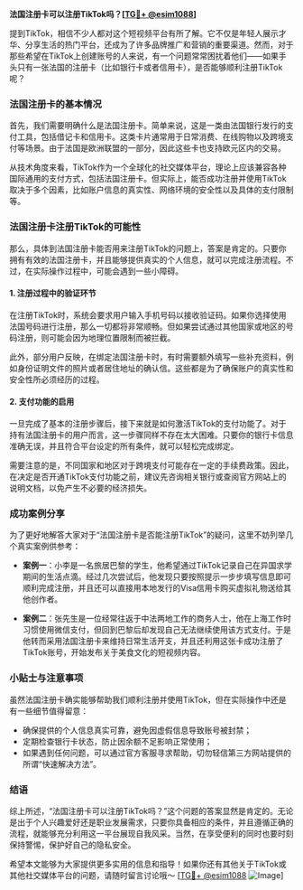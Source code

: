 **法国注册卡可以注册TikTok吗？[[TG💪+ @esim1088](https://t.me/s/esim1088)]**

提到TikTok，相信不少人都对这个短视频平台有所了解。它不仅是年轻人展示才华、分享生活的热门平台，还成为了许多品牌推广和营销的重要渠道。然而，对于那些希望在TikTok上创建账号的人来说，有一个问题常常困扰着他们——如果手头只有一张法国的注册卡（比如银行卡或者信用卡），是否能够顺利注册TikTok呢？

### 法国注册卡的基本情况

首先，我们需要明确什么是法国注册卡。简单来说，这是一类由法国银行发行的支付工具，包括借记卡和信用卡。这类卡片通常用于日常消费、在线购物以及跨境支付等场景。由于法国是欧洲联盟的一部分，因此这些卡也支持欧元区内的交易。

从技术角度来看，TikTok作为一个全球化的社交媒体平台，理论上应该兼容各种国际通用的支付方式，包括法国注册卡。但实际上，能否成功注册并使用TikTok取决于多个因素，比如账户信息的真实性、网络环境的安全性以及具体的支付限制等。

### 法国注册卡注册TikTok的可能性

那么，具体到法国注册卡能否用来注册TikTok的问题上，答案是肯定的。只要你拥有有效的法国注册卡，并且能够提供真实的个人信息，就可以完成注册流程。不过，在实际操作过程中，可能会遇到一些小障碍。

#### 1. 注册过程中的验证环节

在注册TikTok时，系统会要求用户输入手机号码以接收验证码。如果你选择使用法国号码进行注册，那么一切都将非常顺畅。但如果尝试通过其他国家或地区的号码注册，则可能会因为地理位置限制而被拦截。

此外，部分用户反映，在绑定法国注册卡时，有时需要额外填写一些补充资料，例如身份证明文件的照片或者居住地址的确认信。这些都是为了确保账户的真实性和安全性所必须经历的过程。

#### 2. 支付功能的启用

一旦完成了基本的注册步骤后，接下来就是如何激活TikTok的支付功能了。对于持有法国注册卡的用户而言，这一步骤同样不存在太大困难。只要你的银行卡信息准确无误，并且符合平台设定的所有条件，就可以轻松完成绑定。

需要注意的是，不同国家和地区对于跨境支付可能存在一定的手续费政策。因此，在决定是否开通TikTok支付功能之前，建议先咨询相关银行或查阅官方网站上的说明文档，以免产生不必要的经济损失。

### 成功案例分享

为了更好地解答大家对于“法国注册卡是否能注册TikTok”的疑问，这里不妨列举几个真实案例供参考：

- **案例一**：小李是一名旅居巴黎的学生，他希望通过TikTok记录自己在异国求学期间的生活点滴。经过几次尝试后，他发现只要按照提示一步步填写信息即可顺利完成注册，并且还可以直接用本地发行的Visa信用卡购买虚拟礼物送给其他创作者。
  
- **案例二**：张先生是一位经常往返于中法两地工作的商务人士，他在上海工作时习惯使用微信支付，但回到巴黎后却发现自己无法继续使用该方式支付。于是他转而采用法国注册卡来维持日常生活开支，并且还利用这张卡成功注册了TikTok账号，开始发布关于美食文化的短视频内容。

### 小贴士与注意事项

虽然法国注册卡确实能够帮助我们顺利注册并使用TikTok，但在实际操作中还是有一些细节值得留意：

- 确保提供的个人信息真实可靠，避免因虚假信息导致账号被封禁；
- 定期检查银行卡状态，防止因余额不足影响正常使用；
- 如果遇到任何问题，可以通过官方客服寻求帮助，切勿轻信第三方网站提供的所谓“快速解决方法”。

### 结语

综上所述，“法国注册卡可以注册TikTok吗？”这个问题的答案显然是肯定的。无论是出于个人兴趣爱好还是职业发展需求，只要你具备相应的条件，并且遵循正确的流程，就能够充分利用这一平台展现自我风采。当然，在享受便利的同时也要时刻保持警惕，保护好自己的隐私安全。

希望本文能够为大家提供更多实用的信息和指导！如果你还有其他关于TikTok或其他社交媒体平台的问题，请随时留言讨论哦～ [[TG💪+ @esim1088](https://t.me/s/esim1088) ![Image](https://i.postimg.cc/4NQfJmqS/Snipaste-2025-05-13-00-14-12.png)]